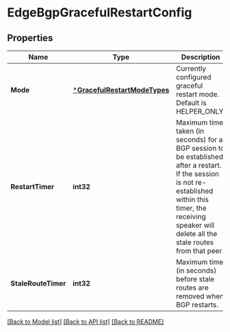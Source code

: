 # EdgeBgpGracefulRestartConfig

## Properties
Name | Type | Description | Notes
------------ | ------------- | ------------- | -------------
**Mode** | [***GracefulRestartModeTypes**](GracefulRestartModeTypes.md) | Currently configured graceful restart mode. Default is HELPER_ONLY. | [optional] [default to null]
**RestartTimer** | **int32** | Maximum time taken (in seconds) for a BGP session to be established after a restart. If the session is not re-established within this timer, the receiving speaker will delete all the stale routes from that peer.  | [optional] [default to 180]
**StaleRouteTimer** | **int32** | Maximum time (in seconds) before stale routes are removed when BGP restarts. | [optional] [default to 600]

[[Back to Model list]](../README.md#documentation-for-models) [[Back to API list]](../README.md#documentation-for-api-endpoints) [[Back to README]](../README.md)


